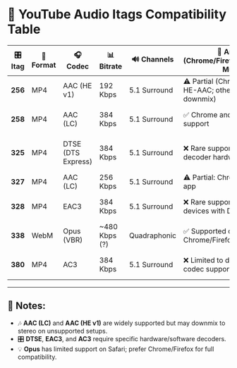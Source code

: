 # 🎵 YouTube Audio Itags Compatibility Table

| 🎛️ **Itag** | 📂 **Format** | 🎧 **Codec**         | 📊 **Bitrate** | 🔊 **Channels** | 📱 **Android** (Chrome/Firefox/YouTube/YT Music)               | 🍎 **iOS** (Safari/Chrome/Firefox/YouTube/YT Music)             | 💻 **Windows** (Chrome/Edge/Firefox)                           | 🖥️ **macOS** (Chrome/Safari)                                  |
|-------------|---------------|----------------------|---------------|----------------|-------------------------------------------------------------|----------------------------------------------------------------|----------------------------------------------------------------|---------------------------------------------------------------|
| **256**     | MP4           | AAC (HE v1)          | 192 Kbps      | 5.1 Surround  | ⚠️ Partial (Chrome supports HE-AAC; others may downmix)      | ⚠️ Partial (Safari supports HE-AAC; others may downmix)        | ✅ Supported (Codec availability may vary)                    | ✅ Supported on Safari; Chrome limited                        |
| **258**     | MP4           | AAC (LC)            | 384 Kbps      | 5.1 Surround  | ✅ Chrome and YouTube apps support                           | ✅ Safari supports AAC; others partial                        | ✅ Supported on Chrome, Edge, Firefox                         | ✅ Supported on Safari; Chrome limited                        |
| **325**     | MP4           | DTSE (DTS Express)  | 384 Kbps      | 5.1 Surround  | ❌ Rare support; requires DTS decoder hardware or software   | ❌ Rare support; requires DTS decoder hardware                | ❌ Rarely supported; codec limitations                        | ❌ Rarely supported; codec limitations                        |
| **327**     | MP4           | AAC (LC)            | 256 Kbps      | 5.1 Surround  | ⚠️ Partial: Chrome/YouTube app                              | ✅ Safari/YouTube app supported                               | ✅ Supported                                                 | ✅ Supported                                                 |
| **328**     | MP4           | EAC3                | 384 Kbps      | 5.1 Surround  | ❌ Rare support on Android devices with Dolby Atmos          | ⚠️ Safari may support with Dolby Atmos; Chrome and YouTube limited | ❌ Rare support; codec not widely available                   | ✅ Supported on Safari with Dolby Atmos                       |
| **338**     | WebM          | Opus (VBR)          | ~480 Kbps (?) | Quadraphonic  | ✅ Supported on Chrome/Firefox apps                         | ❌ Limited; Safari does not support Opus                      | ✅ Supported on Chrome/Firefox                                | ❌ Limited on Safari; Chrome supports                         |
| **380**     | MP4           | AC3                 | 384 Kbps      | 5.1 Surround  | ❌ Limited to devices with AC3 codec support                | ⚠️ Safari may support AC3; others may downmix                | ❌ Rarely supported without third-party codec installation    | ✅ Supported in Safari with AC3 codec                         |

---

## 🌟 Notes:

- 🎶 **AAC (LC)** and **AAC (HE v1)** are widely supported but may downmix to stereo on unsupported setups.
- 🎛️ **DTSE**, **EAC3**, and **AC3** require specific hardware/software decoders.
- 💡 **Opus** has limited support on Safari; prefer Chrome/Firefox for full compatibility.
